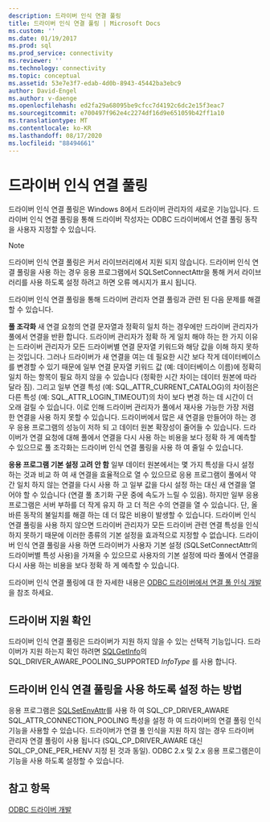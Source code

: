 ```yaml
---
description: 드라이버 인식 연결 풀링
title: 드라이버 인식 연결 풀링 | Microsoft Docs
ms.custom: ''
ms.date: 01/19/2017
ms.prod: sql
ms.prod_service: connectivity
ms.reviewer: ''
ms.technology: connectivity
ms.topic: conceptual
ms.assetid: 53e7e3f7-edab-4d0b-8943-45442ba3ebc9
author: David-Engel
ms.author: v-daenge
ms.openlocfilehash: ed2fa29a68095be9cfcc7d4192c6dc2e15f3eac7
ms.sourcegitcommit: e700497f962e4c2274df16d9e651059b42ff1a10
ms.translationtype: MT
ms.contentlocale: ko-KR
ms.lasthandoff: 08/17/2020
ms.locfileid: "88494661"
---
```

# <a name="driver-aware-connection-pooling"></a>드라이버 인식 연결 풀링
드라이버 인식 연결 풀링은 Windows 8에서 드라이버 관리자의 새로운 기능입니다. 드라이버 인식 연결 풀링을 통해 드라이버 작성자는 ODBC 드라이버에서 연결 풀링 동작을 사용자 지정할 수 있습니다.  
  
> [!NOTE]  
>  드라이버 인식 연결 풀링은 커서 라이브러리에서 지원 되지 않습니다. 드라이버 인식 연결 풀링을 사용 하는 경우 응용 프로그램에서 SQLSetConnectAttr을 통해 커서 라이브러리를 사용 하도록 설정 하려고 하면 오류 메시지가 표시 됩니다.  
  
 드라이버 인식 연결 풀링을 통해 드라이버 관리자 연결 풀링과 관련 된 다음 문제를 해결할 수 있습니다.  
  
 **풀 조각화** 새 연결 요청의 연결 문자열과 정확히 일치 하는 경우에만 드라이버 관리자가 풀에서 연결을 반환 합니다.  드라이버 관리자가 정확 하 게 일치 해야 하는 한 가지 이유는 드라이버 관리자가 모든 드라이버별 연결 문자열 키워드와 해당 값을 이해 하지 못하는 것입니다.  그러나 드라이버가 새 연결을 여는 데 필요한 시간 보다 작게 데이터베이스를 변경할 수 있기 때문에 일부 연결 문자열 키워드 값 (예: 데이터베이스 이름)에 정확히 일치 하는 항목이 필요 하지 않을 수 있습니다 (정확한 시간 차이는 데이터 원본에 따라 달라 짐). 그리고 일부 연결 특성 (예: SQL_ATTR_CURRENT_CATALOG)의 차이점은 다른 특성 (예: SQL_ATTR_LOGIN_TIMEOUT)의 차이 보다 변경 하는 데 시간이 더 오래 걸릴 수 있습니다. 이로 인해 드라이버 관리자가 풀에서 재사용 가능한 가장 저렴 한 연결을 사용 하지 못할 수 있습니다. 드라이버에서 많은 새 연결을 만들어야 하는 경우 응용 프로그램의 성능이 저하 되 고 데이터 원본 확장성이 줄어들 수 있습니다. 드라이버가 연결 요청에 대해 풀에서 연결을 다시 사용 하는 비용을 보다 정확 하 게 예측할 수 있으므로 풀 조각화는 드라이버 인식 연결 풀링을 사용 하 여 줄일 수 있습니다.  
  
 **응용 프로그램 기본 설정 고려 안 함** 일부 데이터 원본에서는 몇 가지 특성을 다시 설정 하는 것과 비교 하 여 새 연결을 효율적으로 열 수 있으므로 응용 프로그램이 풀에서 약간 일치 하지 않는 연결을 다시 사용 하 고 일부 값을 다시 설정 하는 대신 새 연결을 열어야 할 수 있습니다 (연결 풀 초기화 구문 중에 속도가 느릴 수 있음). 하지만 일부 응용 프로그램은 서버 부하를 더 작게 유지 하 고 더 적은 수의 연결을 열 수 있습니다. 단, 올바른 동작의 불일치를 해결 하는 데 더 많은 비용이 발생할 수 있습니다. 드라이버 인식 연결 풀링을 사용 하지 않으면 드라이버 관리자가 모든 드라이버 관련 연결 특성을 인식 하지 못하기 때문에 이러한 종류의 기본 설정을 효과적으로 지정할 수 없습니다. 드라이버 인식 연결 풀링을 사용 하면 드라이버가 사용자 기본 설정 (SQLSetConnectAttr의 드라이버별 특성 사용)을 가져올 수 있으므로 사용자의 기본 설정에 따라 풀에서 연결을 다시 사용 하는 비용을 보다 정확 하 게 예측할 수 있습니다.  
  
 드라이버 인식 연결 풀링에 대 한 자세한 내용은 [ODBC 드라이버에서 연결 풀 인식 개발](../../../odbc/reference/develop-driver/developing-connection-pool-awareness-in-an-odbc-driver.md)을 참조 하세요.  
  
## <a name="determining-driver-support"></a>드라이버 지원 확인  
 드라이버 인식 연결 풀링은 드라이버가 지원 하지 않을 수 있는 선택적 기능입니다. 드라이버가 지원 하는지 확인 하려면 [SQLGetInfo](../../../odbc/reference/syntax/sqlgetinfo-function.md)의 SQL_DRIVER_AWARE_POOLING_SUPPORTED *InfoType* 를 사용 합니다.  
  
## <a name="how-to-enable-driver-aware-connection-pooling"></a>드라이버 인식 연결 풀링을 사용 하도록 설정 하는 방법  
 응용 프로그램은 [SQLSetEnvAttr](../../../odbc/reference/syntax/sqlsetenvattr-function.md)를 사용 하 여 SQL_CP_DRIVER_AWARE SQL_ATTR_CONNECTION_POOLING 특성을 설정 하 여 드라이버의 연결 풀링 인식 기능을 사용할 수 있습니다. 드라이버가 연결 풀 인식을 지원 하지 않는 경우 드라이버 관리자 연결 풀링이 사용 됩니다 (SQL_CP_DRIVER_AWARE 대신 SQL_CP_ONE_PER_HENV 지정 된 것과 동일). ODBC 2.x 및 2.x 응용 프로그램은이 기능을 사용 하도록 설정할 수 있습니다.  
  
## <a name="see-also"></a>참고 항목  
 [ODBC 드라이버 개발](../../../odbc/reference/develop-driver/developing-an-odbc-driver.md)
